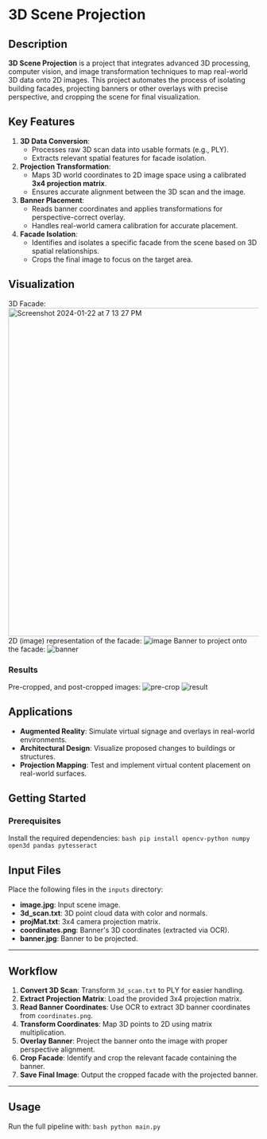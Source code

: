 # 3D Scene Projection

## Description
**3D Scene Projection** is a project that integrates advanced 3D processing, computer vision, and image transformation techniques to map real-world 3D data onto 2D images. This project automates the process of isolating building facades, projecting banners or other overlays with precise perspective, and cropping the scene for final visualization.

## Key Features
1. **3D Data Conversion**:
   - Processes raw 3D scan data into usable formats (e.g., PLY).
   - Extracts relevant spatial features for facade isolation.
2. **Projection Transformation**:
   - Maps 3D world coordinates to 2D image space using a calibrated **3x4 projection matrix**.
   - Ensures accurate alignment between the 3D scan and the image.
3. **Banner Placement**:
   - Reads banner coordinates and applies transformations for perspective-correct overlay.
   - Handles real-world camera calibration for accurate placement.
4. **Facade Isolation**:
   - Identifies and isolates a specific facade from the scene based on 3D spatial relationships.
   - Crops the final image to focus on the target area.


## Visualization
3D Facade: <img width="661" alt="Screenshot 2024-01-22 at 7 13 27 PM" src="https://github.com/user-attachments/assets/8a8f1c35-8c99-49cf-baca-bdb8cc8a319d">
2D (image) representation of the facade: ![image](https://github.com/user-attachments/assets/1eb9fe55-b63e-40a3-95be-7b70838a48ee)
Banner to project onto the facade: ![banner](https://github.com/user-attachments/assets/1681fca5-4f68-4048-962a-aca2a90be18b)
### Results
Pre-cropped, and post-cropped images:
![pre-crop](https://github.com/user-attachments/assets/c83686b3-5a87-4cfc-8919-c4435f12b49e)
![result](https://github.com/user-attachments/assets/fa4d6a40-ccc3-4164-838d-0b8c5fd969d3)





## Applications
- **Augmented Reality**: Simulate virtual signage and overlays in real-world environments.
- **Architectural Design**: Visualize proposed changes to buildings or structures.
- **Projection Mapping**: Test and implement virtual content placement on real-world surfaces.

## Getting Started

### Prerequisites
Install the required dependencies:
```bash pip install opencv-python numpy open3d pandas pytesseract```

## Input Files
Place the following files in the `inputs` directory:

- **image.jpg**: Input scene image.
- **3d_scan.txt**: 3D point cloud data with color and normals.
- **projMat.txt**: 3x4 camera projection matrix.
- **coordinates.png**: Banner's 3D coordinates (extracted via OCR).
- **banner.jpg**: Banner to be projected.

---

## Workflow
1. **Convert 3D Scan**: Transform `3d_scan.txt` to PLY for easier handling.
2. **Extract Projection Matrix**: Load the provided 3x4 projection matrix.
3. **Read Banner Coordinates**: Use OCR to extract 3D banner coordinates from `coordinates.png`.
4. **Transform Coordinates**: Map 3D points to 2D using matrix multiplication.
5. **Overlay Banner**: Project the banner onto the image with proper perspective alignment.
6. **Crop Facade**: Identify and crop the relevant facade containing the banner.
7. **Save Final Image**: Output the cropped facade with the projected banner.

---

## Usage
Run the full pipeline with:
```bash python main.py```

